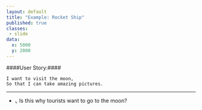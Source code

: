 ```yaml
---
layout: default
title: "Example: Rocket Ship"
published: true
classes:
 - slide
data:
  x: 5000
  y: 2000
---
```


####User Story:####
```cucumber
I want to visit the moon,
So that I can take amazing pictures.
```

---

* ⌞ Is this why tourists want to go to the moon?

